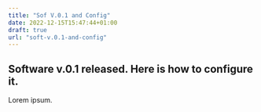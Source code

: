 ```yaml
---
title: "Sof V.0.1 and Config"
date: 2022-12-15T15:47:44+01:00
draft: true
url: "soft-v.0.1-and-config"
---
```


## Software v.0.1 released. Here is how to configure it.

Lorem ipsum.
